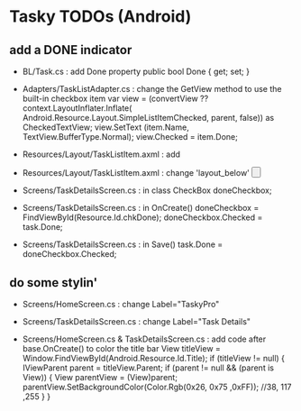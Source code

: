 Tasky TODOs (Android)
=====================

add a DONE indicator
--------------------

* BL/Task.cs : add Done property
			public bool Done { get; set; }

* Adapters/TaskListAdapter.cs : change the GetView method to use the built-in checkbox item
			var view = (convertView ?? 
					context.LayoutInflater.Inflate(
					Android.Resource.Layout.SimpleListItemChecked,
					parent, 
					false)) as CheckedTextView;
			view.SetText (item.Name, TextView.BufferType.Normal);
			view.Checked = item.Done;

* Resources/Layout/TaskListItem.axml : add
		<CheckBox 
			android:id="@+id/chkDone"
			android:layout_below="@+id/txtNotes" 
			android:layout_width="wrap_content"
			android:layout_height="wrap_content"
			android:text="Done" />

* Resources/Layout/TaskListItem.axml : change 'layout_below'
		<Button android:id="@+id/btnCancelDelete" android:text="Cancel" 
			android:layout_width="fill_parent" android:layout_height="wrap_content" 
			android:layout_below="@+id/chkDone"/>	

* Screens/TaskDetailsScreen.cs : in class
			CheckBox doneCheckbox;

* Screens/TaskDetailsScreen.cs : in OnCreate()
			doneCheckbox = FindViewById<CheckBox>(Resource.Id.chkDone);
			doneCheckbox.Checked = task.Done;

* Screens/TaskDetailsScreen.cs : in Save()
			task.Done = doneCheckbox.Checked;



do some stylin'
---------------

* Screens/HomeScreen.cs : change Label="TaskyPro"

* Screens/TaskDetailsScreen.cs : change Label="Task Details"

* Screens/HomeScreen.cs & TaskDetailsScreen.cs : add code after base.OnCreate() to color the title bar
			View titleView = Window.FindViewById(Android.Resource.Id.Title);
			if (titleView != null) {
			  IViewParent parent = titleView.Parent;
			  if (parent != null && (parent is View)) {
			    View parentView = (View)parent;
			    parentView.SetBackgroundColor(Color.Rgb(0x26, 0x75 ,0xFF)); //38, 117 ,255
			  }
			}



